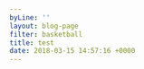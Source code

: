 ```yaml
---
byLine: ''
layout: blog-page
filter: basketball
title: test
date: 2018-03-15 14:57:16 +0000
---
```

